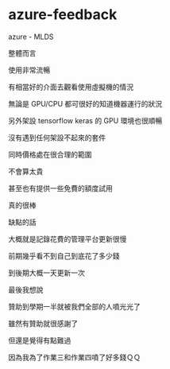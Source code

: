# azure-feedback
azure - MLDS




整體而言

使用非常流暢

有相當好的介面去觀看使用虛擬機的情況

無論是 GPU/CPU 都可很好的知道機器運行的狀況

另外架設 tensorflow keras 的 GPU 環境也很順暢

沒有遇到任何架設不起來的套件

同時價格處在很合理的範圍

不會算太貴

甚至也有提供一些免費的額度試用

真的很棒





缺點的話

大概就是記錄花費的管理平台更新很慢

前期幾乎看不到自己到底花了多少錢

到後期大概一天更新一次





最後我想說

贊助到學期一半就被我們全部的人噴光光了

雖然有贊助就很感謝了

但還是覺得有點難過

因為我為了作業三和作業四噴了好多錢ＱＱ
